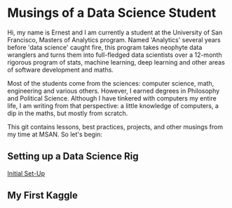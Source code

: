 # Musings of a Data Science Student

Hi, my name is Ernest and I am currently a student at the University of San Francisco, Masters of Analytics program.  Named 'Analytics' several years before 'data science' caught fire, this program takes neophyte data wranglers and turns them into full-fledged data scientists over a 12-month rigorous program of stats, machine learning, deep learning and other areas of software development and maths.

Most of the students come from the sciences: computer science, math, engineering and various others.  However, I earned degrees in Philosophy and Political Science.  Although I have tinkered with computers my entire life, I am writing from that perspective: a little knowledge of computers, a dip in the maths, but mostly from scratch.

This git contains lessons, best practices, projects, and other musings from my time at MSAN.  So let's begin:

## Setting up a Data Science Rig

[Initial Set-Up](https://github.com/ernestk-git/data-scientist-ish/blob/master/tutorials/initial_setup.md)

## My First Kaggle
